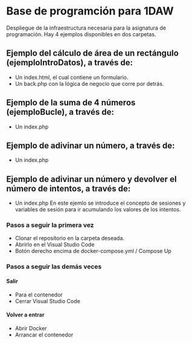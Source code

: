 # Base de programción para 1DAW
Despliegue de la infraestructura necesaria para la asignatura de programación.
Hay 4 ejemplos disponibles en dos carpetas.

## Ejemplo del cálculo de área de un rectángulo (ejemploIntroDatos), a través de:
- Un index.html, el cual contiene un formulario.
- Un back.php con la lógica de negocio que corre por detrás.

## Ejemplo de la suma de 4 números (ejemploBucle), a través de:
- Un index.php

## Ejemplo de adivinar un número, a través de:
- Un index.php

## Ejemplo de adivinar un número y devolver el número de intentos, a través de:
- Un index.php
En este ejemlo se introduce el concepto de sesiones y variables de sesión para ir acumulando los valores de los intentos.


### Pasos a seguir la primera vez
- Clonar el repositorio en la carpeta deseada.
- Abrirlo en el Visual Studio Code
- Botón derecho encima de docker-compose.yml / Compose Up

### Pasos a seguir las demás veces
#### Salir
- Para el contenedor
- Cerrar Visual Studio Code
#### Volver a entrar
- Abrir Docker
- Arrancar el contenedor
